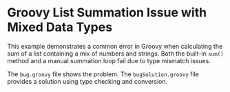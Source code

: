 # Groovy List Summation Issue with Mixed Data Types

This example demonstrates a common error in Groovy when calculating the sum of a list containing a mix of numbers and strings.  Both the built-in `sum()` method and a manual summation loop fail due to type mismatch issues.

The `bug.groovy` file shows the problem.  The `bugSolution.groovy` file provides a solution using type checking and conversion.